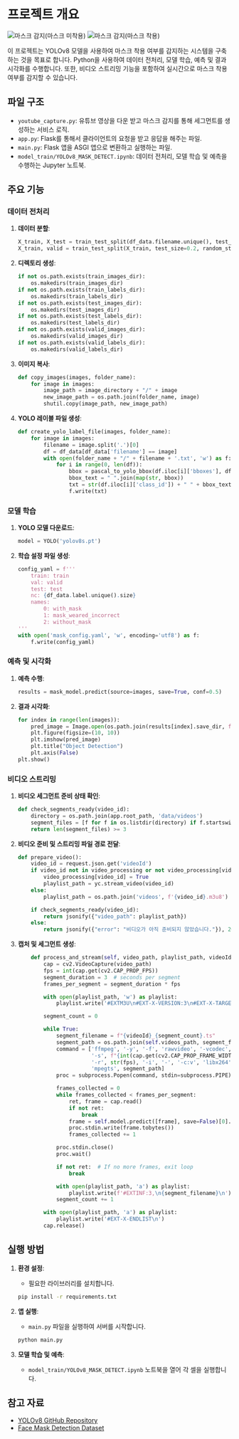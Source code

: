 # 프로젝트 개요
![마스크 감지(마스크 미착용)](https://github.com/everyshare-code/YOLOv8_YOUTUBE_MASK_DETECTION/blob/main/temp.jpg)
![마스크 감지(마스크 착용)](https://github.com/everyshare-code/YOLOv8_YOUTUBE_MASK_DETECTION/blob/main/temp2.png)

이 프로젝트는 YOLOv8 모델을 사용하여 마스크 착용 여부를 감지하는 시스템을 구축하는 것을 목표로 합니다. Python을 사용하여 데이터 전처리, 모델 학습, 예측 및 결과 시각화를 수행합니다. 또한, 비디오 스트리밍 기능을 포함하여 실시간으로 마스크 착용 여부를 감지할 수 있습니다.

## 파일 구조

- `youtube_capture.py`: 유튜브 영상을 다운 받고 마스크 감지를 통해 세그먼트를 생성하는 서비스 로직.
- `app.py`: Flask를 통해서 클라이언트의 요청을 받고 응답을 해주는 파일.
- `main.py`: Flask 앱을 ASGI 앱으로 변환하고 실행하는 파일.
- `model_train/YOLOv8_MASK_DETECT.ipynb`: 데이터 전처리, 모델 학습 및 예측을 수행하는 Jupyter 노트북.

## 주요 기능

### 데이터 전처리

1. **데이터 분할**:
    ```python
    X_train, X_test = train_test_split(df_data.filename.unique(), test_size=0.1, random_state=42)
    X_train, valid = train_test_split(X_train, test_size=0.2, random_state=42)
    ```

2. **디렉토리 생성**:
    ```python
    if not os.path.exists(train_images_dir):
        os.makedirs(train_images_dir)
    if not os.path.exists(train_labels_dir):
        os.makedirs(train_labels_dir)
    if not os.path.exists(test_images_dir):
        os.makedirs(test_images_dir)
    if not os.path.exists(test_labels_dir):
        os.makedirs(test_labels_dir)
    if not os.path.exists(valid_images_dir):
        os.makedirs(valid_images_dir)
    if not os.path.exists(valid_labels_dir):
        os.makedirs(valid_labels_dir)
    ```

3. **이미지 복사**:
    ```python
    def copy_images(images, folder_name):
        for image in images:
            image_path = image_directory + "/" + image
            new_image_path = os.path.join(folder_name, image)
            shutil.copy(image_path, new_image_path)
    ```

4. **YOLO 레이블 파일 생성**:
    ```python
    def create_yolo_label_file(images, folder_name):
        for image in images:
            filename = image.split('.')[0]
            df = df_data[df_data['filename'] == image]
            with open(folder_name + "/" + filename + '.txt', 'w') as f:
                for i in range(0, len(df)):
                    bbox = pascal_to_yolo_bbox(df.iloc[i]['bboxes'], df.iloc[i]['width'], df.iloc[i]['height'])
                    bbox_text = " ".join(map(str, bbox))
                    txt = str(df.iloc[i]['class_id']) + " " + bbox_text
                    f.write(txt)
    ```

### 모델 학습

1. **YOLO 모델 다운로드**:
    ```python
    model = YOLO('yolov8s.pt')
    ```

2. **학습 설정 파일 생성**:
    ```python
    config_yaml = f'''
        train: train
        val: valid
        test: test
        nc: {df_data.label.unique().size}
        names:
            0: with_mask
            1: mask_weared_incorrect
            2: without_mask
    '''
    with open('mask_config.yaml', 'w', encoding='utf8') as f:
        f.write(config_yaml)
    ```

### 예측 및 시각화

1. **예측 수행**:
    ```python
    results = mask_model.predict(source=images, save=True, conf=0.5)
    ```

2. **결과 시각화**:
    ```python
    for index in range(len(images)):
        pred_image = Image.open(os.path.join(results[index].save_dir, f'image{str(index)}.jpg'))
        plt.figure(figsize=(10, 10))
        plt.imshow(pred_image)
        plt.title("Object Detection")
        plt.axis(False)
    plt.show()
    ```

### 비디오 스트리밍

1. **비디오 세그먼트 준비 상태 확인**:
    ```python
    def check_segments_ready(video_id):
        directory = os.path.join(app.root_path, 'data/videos')
        segment_files = [f for f in os.listdir(directory) if f.startswith(video_id) and f.endswith('.ts')]
        return len(segment_files) >= 3
    ```

2. **비디오 준비 및 스트리밍 파일 경로 전달**:
    ```python
    def prepare_video():
        video_id = request.json.get('videoId')
        if video_id not in video_processing or not video_processing[video_id]:
            video_processing[video_id] = True
            playlist_path = yc.stream_video(video_id)
        else:
            playlist_path = os.path.join('videos', f'{video_id}.m3u8')

        if check_segments_ready(video_id):
            return jsonify({"video_path": playlist_path})
        else:
            return jsonify({"error": "비디오가 아직 준비되지 않았습니다."}), 202
    ```

3. **캡처 및 세그먼트 생성**:
    ```python
        def process_and_stream(self, video_path, playlist_path, videoId):
            cap = cv2.VideoCapture(video_path)
            fps = int(cap.get(cv2.CAP_PROP_FPS))
            segment_duration = 3  # seconds per segment
            frames_per_segment = segment_duration * fps
    
            with open(playlist_path, 'w') as playlist:
                playlist.write('#EXTM3U\n#EXT-X-VERSION:3\n#EXT-X-TARGETDURATION:3\n')
    
            segment_count = 0
    
            while True:
                segment_filename = f"{videoId}_{segment_count}.ts"
                segment_path = os.path.join(self.videos_path, segment_filename)
                command = ['ffmpeg', '-y', '-f', 'rawvideo', '-vcodec', 'rawvideo', '-pix_fmt', 'bgr24',
                           '-s', f"{int(cap.get(cv2.CAP_PROP_FRAME_WIDTH))}x{int(cap.get(cv2.CAP_PROP_FRAME_HEIGHT))}",
                           '-r', str(fps), '-i', '-', '-c:v', 'libx264', '-pix_fmt', 'yuv420p', '-preset', 'fast', '-f',
                           'mpegts', segment_path]
                proc = subprocess.Popen(command, stdin=subprocess.PIPE)
    
                frames_collected = 0
                while frames_collected < frames_per_segment:
                    ret, frame = cap.read()
                    if not ret:
                        break
                    frame = self.model.predict([frame], save=False)[0].plot()
                    proc.stdin.write(frame.tobytes())
                    frames_collected += 1
    
                proc.stdin.close()
                proc.wait()
    
                if not ret:  # If no more frames, exit loop
                    break
    
                with open(playlist_path, 'a') as playlist:
                    playlist.write(f'#EXTINF:3,\n{segment_filename}\n')
                segment_count += 1
    
            with open(playlist_path, 'a') as playlist:
                playlist.write('#EXT-X-ENDLIST\n')
            cap.release()
    ```

## 실행 방법

1. **환경 설정**:
    - 필요한 라이브러리를 설치합니다.
    ```bash
    pip install -r requirements.txt
    ```

2. **앱 실행**:
    - `main.py` 파일을 실행하여 서버를 시작합니다.
    ```bash
    python main.py
    ```

3. **모델 학습 및 예측**:
    - `model_train/YOLOv8_MASK_DETECT.ipynb` 노트북을 열어 각 셀을 실행합니다.

## 참고 자료

- [YOLOv8 GitHub Repository]((https://github.com/ultralytics/ultralytics.git))
- [Face Mask Detection Dataset](https://www.kaggle.com/datasets/andrewmvd/face-mask-detection)
